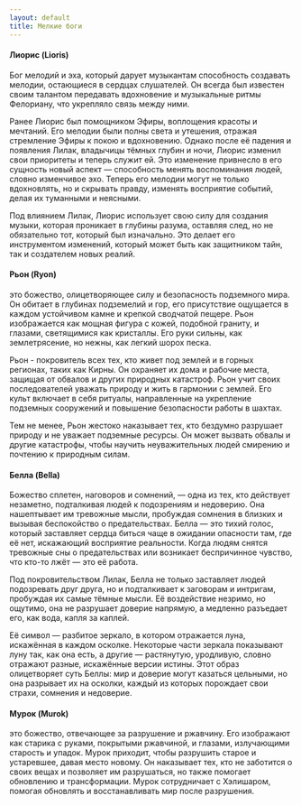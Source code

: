 ```yaml
---
layout: default
title: Мелкие боги
---
```


#### Лиорис (Lioris)
Бог мелодий и эха, который дарует музыкантам способность создавать мелодии, остающиеся в сердцах слушателей. Он всегда был известен своим талантом передавать вдохновение и музыкальные ритмы Фелориану, что укрепляло связь между ними.

Ранее Лиорис был помощником Эфиры, воплощения красоты и мечтаний. Его мелодии были полны света и утешения, отражая стремление Эфиры к покою и вдохновению. Однако после её падения и появления Лилак, владычицы тёмных глубин и ночи, Лиорис изменил свои приоритеты и теперь служит ей. Это изменение привнесло в его сущность новый аспект — способность менять воспоминания людей, словно изменчивое эхо. Теперь его мелодии могут не только вдохновлять, но и скрывать правду, изменять восприятие событий, делая их туманными и неясными.

Под влиянием Лилак, Лиорис использует свою силу для создания музыки, которая проникает в глубины разума, оставляя след, но не обязательно тот, который был изначально. Это делает его инструментом изменений, который может быть как защитником тайн, так и создателем новых реалий.

#### Рьон (Ryon)
это божество, олицетворяющее силу и безопасность подземного мира. Он обитает в глубинах подземелий и гор, его присутствие ощущается в каждом устойчивом камне и крепкой сводчатой пещере. Рьон изображается как мощная фигура с кожей, подобной граниту, и глазами, светящимися как кристаллы. Его руки сильны, как землетрясение, но нежны, как легкий шорох песка.

Рьон - покровитель всех тех, кто живет под землей и в горных регионах, таких как Кирны. Он охраняет их дома и рабочие места, защищая от обвалов и других природных катастроф. Рьон учит своих последователей уважать природу и жить в гармонии с землей. Его культ включает в себя ритуалы, направленные на укрепление подземных сооружений и повышение безопасности работы в шахтах.

Тем не менее, Рьон жестоко наказывает тех, кто бездумно разрушает природу и не уважает подземные ресурсы. Он может вызвать обвалы и другие катастрофы, чтобы научить неуважительных людей смирению и почтению к природным силам.

#### Белла (Bella)
Божество сплетен, наговоров и сомнений, — одна из тех, кто действует незаметно, подталкивая людей к подозрениям и недоверию. Она нашептывает им тревожные мысли, пробуждая сомнения в близких и вызывая беспокойство о предательствах. Белла — это тихий голос, который заставляет сердца биться чаще в ожидании опасности там, где её нет, искажающий восприятие реальности. Когда людям снятся тревожные сны о предательствах или возникает беспричинное чувство, что кто-то лжёт — это её работа.

Под покровительством Лилак, Белла не только заставляет людей подозревать друг друга, но и подталкивает к заговорам и интригам, пробуждая их самые тёмные мысли. Её воздействие незримо, но ощутимо, она не разрушает доверие напрямую, а медленно разъедает его, как вода, капля за каплей.

Её символ — разбитое зеркало, в котором отражается луна, искажённая в каждом осколке. Некоторые части зеркала показывают луну так, как она есть, а другие — растянутую, уродливую, словно отражают разные, искажённые версии истины. Этот образ олицетворяет суть Беллы: мир и доверие могут казаться цельными, но она разрывает их на осколки, каждый из которых порождает свои страхи, сомнения и недоверие.

#### Мурок (Murok)
это божество, отвечающее за разрушение и ржавчину. Его изображают как старика с руками, покрытыми ржавчиной, и глазами, излучающими старость и упадок. Мурок приходит, чтобы разрушить старое и устаревшее, давая место новому. Он наказывает тех, кто не заботится о своих вещах и позволяет им разрушаться, но также помогает обновлению и трансформации. Мурок сотрудничает с Хэлишаром, помогая обновлять и восстанавливать мир после разрушения.